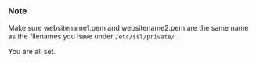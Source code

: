 <!-- post: -->


### Note

Make sure websitename1.pem and websitename2.pem are the same name as the filenames you have under `/etc/ssl/private/` .

You are all set.
